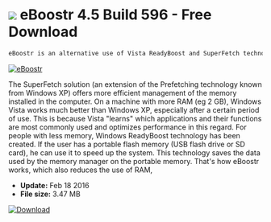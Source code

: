 # ![](https://cdn.softexe.net/static/icon/win.gif) eBoostr 4.5 Build 596 - Free Download

```sh
eBoostr is an alternative use of Vista ReadyBoost and SuperFetch technology capabilities in earlier versions of Microsoft systems.
```
[![eBoostr](https://gallery.dpcdn.pl/imgc/Tools/1772/g_-_420x350_1.5_-_x20110120135118_00.png)](https://softexe.net/win/system/system-tools/eboostr:ppghh.html)

The SuperFetch solution (an extension of the Prefetching technology known from Windows XP) offers more efficient management of the memory installed in the computer. On a machine with more RAM (eg 2 GB), Windows Vista works much better than Windows XP, especially after a certain period of use. This is because Vista "learns" which applications and their functions are most commonly used and optimizes performance in this regard. For people with less memory, Windows ReadyBoost technology has been created. If the user has a portable flash memory (USB flash drive or SD card), he can use it to speed up the system. This technology saves the data used by the memory manager on the portable memory. That's how eBoostr works, which also reduces the use of RAM,


- **Update:** Feb 18 2016
- **File size:** 3.47 MB

[![Download](https://cdn.softexe.net/static/img/download.png)](https://softexe.net/win/system/system-tools/eboostr:ppghh.html)

